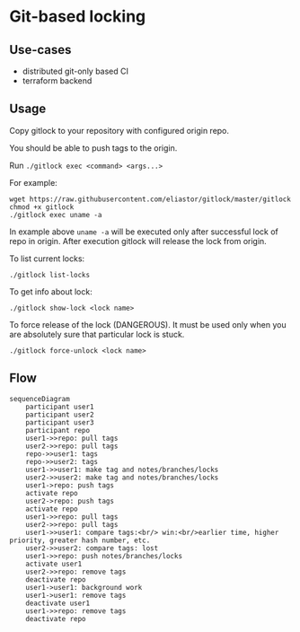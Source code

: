 # Git-based locking

## Use-cases

- distributed git-only based CI
- terraform backend

## Usage

Copy gitlock to your repository with configured origin repo.

You should be able to push tags to the origin.

Run `./gitlock exec <command> <args...>`

For example:

```
wget https://raw.githubusercontent.com/eliastor/gitlock/master/gitlock
chmod +x gitlock
./gitlock exec uname -a
```

In example above `uname -a` will be executed only after successful lock of repo in origin.
After execution gitlock will release the lock from origin.

To list current locks:

```
./gitlock list-locks
```

To get info about lock:

```
./gitlock show-lock <lock name>
```

To force release of the lock (DANGEROUS).
It must be used only when you are absolutely sure that particular lock is stuck.

```
./gitlock force-unlock <lock name>
```

## Flow

```mermaid
sequenceDiagram
    participant user1
    participant user2
    participant user3
    participant repo
    user1->>repo: pull tags
    user2->>repo: pull tags
    repo->>user1: tags
    repo->>user2: tags
    user1->>user1: make tag and notes/branches/locks
    user2->>user2: make tag and notes/branches/locks
    user1->repo: push tags
    activate repo
    user2->repo: push tags
    activate repo
    user1->>repo: pull tags
    user2->>repo: pull tags
    user1->>user1: compare tags:<br/> win:<br/>earlier time, higher priority, greater hash number, etc.
    user2->>user2: compare tags: lost
    user1->>repo: push notes/branches/locks
    activate user1
    user2->>repo: remove tags
    deactivate repo
    user1->user1: background work
    user1->user1: remove tags
    deactivate user1
    user1->>repo: remove tags
    deactivate repo

```
